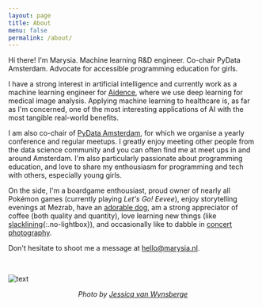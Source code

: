 ```yaml
---
layout: page
title: About
menu: false
permalink: /about/
---
```


Hi there! I'm Marysia. Machine learning R&D engineer. Co-chair PyData Amsterdam. Advocate for accessible programming education for girls.

I have a strong interest in artificial intelligence and currently work as a machine learning engineer for [Aidence](http://www.aidence.com), where we use deep learning for medical image analysis. Applying machine learning to healthcare is, as far as I'm concerned, one of the most interesting applications of AI with the most tangible real-world benefits. 

I am also co-chair of [PyData Amsterdam](http://amsterdam.pydata.org), for which we organise a yearly conference and regular meetups. I greatly enjoy meeting other people from the data science community and you can often find me at meet ups in and around Amsterdam. I'm also particularly passionate about programming education, and love to share my enthousiasm for programming and tech with others, especially young girls. 

<!---
Although I work in medical image analysis, during my studies I particularly enjoyed working on projects related to learning analytics, logic, fair division and resource allocation, voting systems and invariance/equivariance in convolutional neural networks. I also still eagerly read anything about  natural language processing, multi-agent systems, reinforcement learning, neuroscience, language philosophy and education. I'm particularly passionate about programming education, as I love to share my enthousiasm for programming and tech with others, especially girls. 
-->


On the side, I'm a boardgame enthousiast, proud owner of nearly all Pokémon games (currently playing _Let's Go! Eevee_), enjoy storytelling evenings at Mezrab, have an [adorable dog](../assets/ender.jpg), am a strong appreciator of coffee (both quality and quantity), love learning new things (like [slacklining](https://www.youtube.com/watch?v=NDlFf4WDBTk){:.no-lightbox}), and occasionally like to dabble in [concert photography](https://marysia.nl/photos/). 

Don't hesitate to shoot me a message at [hello@marysia.nl](mailto:hello@marysia.nl). 

<br> 

![text](../assets/vhto-marysia.jpg)
<div align="center"><i> Photo by <a href="https://500px.com/ringtailmaki">Jessica van Wynsberge</a><i><div>
